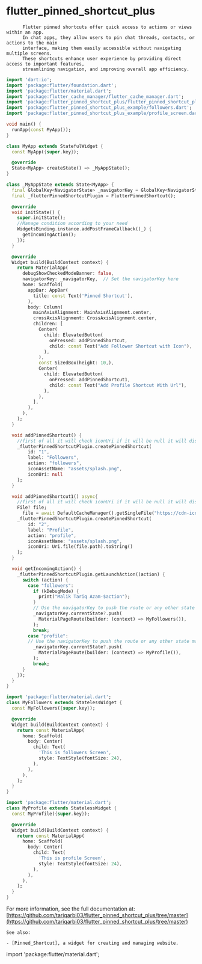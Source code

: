 # flutter_pinned_shortcut_plus

          Flutter pinned shortcuts offer quick access to actions or views within an app.
          In chat apps, they allow users to pin chat threads, contacts, or actions to the main
          interface, making them easily accessible without navigating multiple screens. 
          These shortcuts enhance user experience by providing direct access to important features,
          streamlining navigation, and improving overall app efficiency.



```dart
import 'dart:io';
import 'package:flutter/foundation.dart';
import 'package:flutter/material.dart';
import 'package:flutter_cache_manager/flutter_cache_manager.dart';
import 'package:flutter_pinned_shortcut_plus/flutter_pinned_shortcut_plus.dart';
import 'package:flutter_pinned_shortcut_plus_example/followers.dart';
import 'package:flutter_pinned_shortcut_plus_example/profile_screen.dart';

void main() {
  runApp(const MyApp());
}

class MyApp extends StatefulWidget {
  const MyApp({super.key});

  @override
  State<MyApp> createState() => _MyAppState();
}

class _MyAppState extends State<MyApp> {
  final GlobalKey<NavigatorState> _navigatorKey = GlobalKey<NavigatorState>();
  final _flutterPinnedShortcutPlugin = FlutterPinnedShortcut();

  @override
  void initState() {
    super.initState();
    //Manage condition according to your need
    WidgetsBinding.instance.addPostFrameCallback((_) {
      getIncomingAction();
    });
  }

  @override
  Widget build(BuildContext context) {
    return MaterialApp(
      debugShowCheckedModeBanner: false,
      navigatorKey: _navigatorKey,  // Set the navigatorKey here
      home: Scaffold(
        appBar: AppBar(
          title: const Text('Pinned Shortcut'),
        ),
        body: Column(
          mainAxisAlignment: MainAxisAlignment.center,
          crossAxisAlignment: CrossAxisAlignment.center,
          children: [
            Center(
              child: ElevatedButton(
                onPressed: addPinnedShortcut,
                child: const Text("Add Follower Shortcut with Icon"),
              ),
            ),
            const SizedBox(height: 10,),
            Center(
              child: ElevatedButton(
                onPressed: addPinnedShortcut1,
                child: const Text("Add Profile Shortcut With Url"),
              ),
            ),
          ],
        ),
      ),
    );
  }

  void addPinnedShortcut() {
    //first of all it will check iconUri if it will be null it will display assetIcon otherwise it will add url icon
    _flutterPinnedShortcutPlugin.createPinnedShortcut(
        id: "1",
        label: "Followers",
        action: "followers",
        iconAssetName: "assets/splash.png",
        iconUri: null
    );
  }

  void addPinnedShortcut1() async{
    //first of all it will check iconUri if it will be null it will display assetIcon otherwise it will add url icon
    File? file;
      file = await DefaultCacheManager().getSingleFile("https://cdn-icons-png.flaticon.com/512/7347/7347153.png");
    _flutterPinnedShortcutPlugin.createPinnedShortcut(
        id: "2",
        label: "Profile",
        action: "profile",
        iconAssetName: "assets/splash.png",
        iconUri: Uri.file(file.path).toString()
    );
  }

  void getIncomingAction() {
    _flutterPinnedShortcutPlugin.getLaunchAction((action) {
      switch (action) {
        case "followers":
          if (kDebugMode) {
            print("Malik Tariq Azam-$action");
          }
          // Use the navigatorKey to push the route or any other state manage
          _navigatorKey.currentState?.push(
            MaterialPageRoute(builder: (context) => MyFollowers()),
          );
          break;
        case "profile":
        // Use the navigatorKey to push the route or any other state manage
          _navigatorKey.currentState?.push(
            MaterialPageRoute(builder: (context) => MyProfile()),
          );
          break;
      }
    });
  }
}

import 'package:flutter/material.dart';
class MyFollowers extends StatelessWidget {
  const MyFollowers({super.key});

  @override
  Widget build(BuildContext context) {
    return const MaterialApp(
      home: Scaffold(
        body: Center(
          child: Text(
            'This is followers Screen',
            style: TextStyle(fontSize: 24),
          ),
        ),
      ),
    );
  }
}

import 'package:flutter/material.dart';
class MyProfile extends StatelessWidget {
  const MyProfile({super.key});

  @override
  Widget build(BuildContext context) {
    return const MaterialApp(
      home: Scaffold(
        body: Center(
          child: Text(
            'This is profile Screen',
            style: TextStyle(fontSize: 24),
          ),
        ),
      ),
    );
  }
}
```

For more information, see the full documentation at:
[https://github.com/tariqarbi03/flutter_pinned_shortcut_plus/tree/master](https://github.com/tariqarbi03/flutter_pinned_shortcut_plus/tree/master)

    See also:

    - [Pinned_Shortcut], a widget for creating and managing website.

import 'package:flutter/material.dart';

